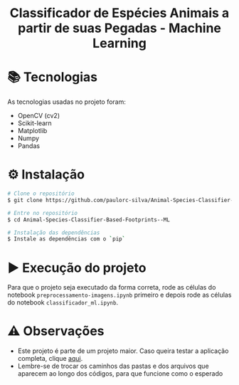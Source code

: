<div align=center>
  <h1>Classificador de Espécies Animais a partir de suas Pegadas - Machine Learning</h1>
</div>

# 📚 Tecnologias 
As tecnologias usadas no projeto foram: 
- OpenCV (cv2)
- Scikit-learn
- Matplotlib
- Numpy
- Pandas
   
# ⚙️ Instalação
```bash
# Clone o repositório
$ git clone https://github.com/paulorc-silva/Animal-Species-Classifier-Based-Footprints--ML.git

# Entre no repositório
$ cd Animal-Species-Classifier-Based-Footprints--ML

# Instalação das dependências
$ Instale as dependências com o `pip`
```

# ▶️ Execução do projeto
Para que o projeto seja executado da forma correta, rode as células do notebook `preprocessamento-imagens.ipynb` primeiro e depois rode as células do notebook `classificador_ml.ipynb`.

# ⚠️ Observações
- Este projeto é parte de um projeto maior. Caso queira testar a aplicação completa, clique [aqui](https://github.com/paulorc-silva/Animal-Species-Classifier-Based-Footprints).
- Lembre-se de trocar os caminhos das pastas e dos arquivos que aparecem ao longo dos códigos, para que funcione como o esperado 
